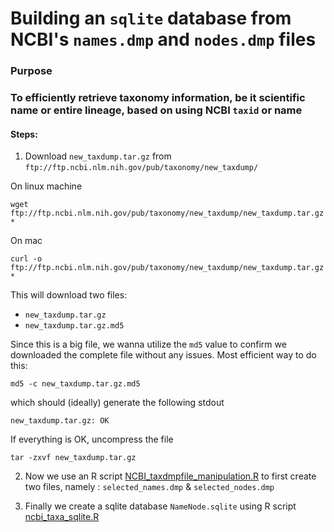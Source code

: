 # Building an `sqlite` database from NCBI's `names.dmp` and `nodes.dmp` files

### Purpose

### To efficiently retrieve taxonomy information, be it scientific name or entire lineage, based on using NCBI `taxid` or name

#### Steps:

1. Download `new_taxdump.tar.gz` from `ftp://ftp.ncbi.nlm.nih.gov/pub/taxonomy/new_taxdump/`

On linux machine

`wget ftp://ftp.ncbi.nlm.nih.gov/pub/taxonomy/new_taxdump/new_taxdump.tar.gz*`

On mac

`curl -o ftp://ftp.ncbi.nlm.nih.gov/pub/taxonomy/new_taxdump/new_taxdump.tar.gz*`

This will download two files:
  - `new_taxdump.tar.gz`
  -  `new_taxdump.tar.gz.md5`

Since this is a big file, we wanna utilize the `md5` value to confirm we downloaded the complete file without any issues. Most efficient way to do this:

```
md5 -c new_taxdump.tar.gz.md5
```
which should (ideally) generate the following stdout

```
new_taxdump.tar.gz: OK
```
If everything is OK, uncompress the file

```
tar -zxvf new_taxdump.tar.gz
```

2. Now we use an R script [NCBI_taxdmpfile_manipulation.R](NCBI_taxdmpfile_manipulation.R) to first create two files, namely : `selected_names.dmp` & `selected_nodes.dmp`

3. Finally we create a sqlite database `NameNode.sqlite` using R script [ncbi_taxa_sqlite.R](ncbi_taxa_sqlite.R)
